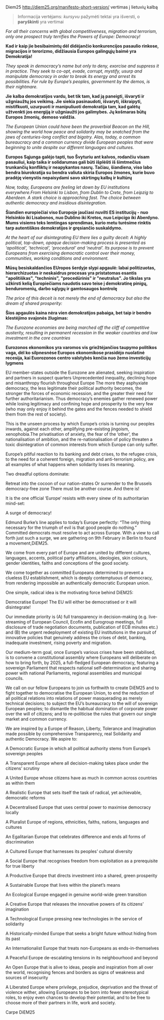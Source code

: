 Diem25 http://diem25.org/manifesto-short-version/ vertimas į lietuvių kalbą

> Informacija vertėjams: *kursyvu* pažymėti tektai yra išversti, o **paryškinti** yra vertimai

*For all their concerns with global competitiveness, migration and terrorism, only one prospect truly terrifies the Powers of Europe: Democracy!*

**Kad ir kaip jie besibaimintų dėl didėjančio konkurencijos pasaulio rinkose, migracijos ir terorizmo, didžiausia Europos galingųjų baimė yra Demokratija!**

*They speak in democracy’s name but only to deny, exorcise and suppress it in practice. They seek to co-opt, evade, corrupt, mystify, usurp and manipulate democracy in order to break its energy and arrest its possibilities. For rule by Europe’s peoples, government by the demos, is their nightmare.*

**Jie kalba demokratijos vardu, bet tik tam, kad ją paneigti, išvaryti ir užgniaužtų jos veikimą. Jie siekia pasinaudoti, išvaryti, iškraipyti, mistifkuoti, uzurpuoti ir manipuliuoti demokratija tam, kad galėtų užtvenkti jos energiją ir užgniaužti jos galimybes. Jų košmaras būtų Europos žmonių, demoso valdžia.**

*The European Union could have been the proverbial Beacon on the Hill, showing the world how peace and solidarity may be snatched from the jaws of centuries-long conflict and bigotry. Alas, today, a common bureaucracy and a common currency divide European peoples that were beginning to unite despite our different languages and cultures.*

**Europos Sąjunga galėjo tapti, tuo Švyturiu ant kalvos, rodančiu visam pasauliui, kaip taika ir solidarumas gali būti išplėšti iš šimtmečius trunkančių konfliktų ir neapykantos nasrų. Tačiau, šiandiena, viso labo bendra biurokratija su bendra valiuta skiria Europos žmones, kurie buvo pradėję vienystis nepaisydami savo skirtingų kalbų ir kultūrų**

*Now, today, Europeans are feeling let down by EU institutions everywhere.From Helsinki to Lisbon, from Dublin to Crete, from Leipzig to Aberdeen. A stark choice is approaching fast. The choice between authentic democracy and insidious disintegration.*

**Šiandien europiečiai viso Europoje jaučiasi nuvilti ES institucijų - nuo Helsinkio iki Lisabonos, nuo Dublino iki Kretos, nuo Leipcigo iki Aberdyno. Mums visiems teks lemtingas sprendimas, kurio metu turėsime rinktis tarp autentiškos demokratijos ir gręsiančio suskaldymo.**

*At the heart of our disintegrating EU there lies a guilty deceit: A highly political, top-down, opaque decision-making process is presented as ‘apolitical’, ‘technical’, ‘procedural’ and ‘neutral’. Its purpose is to prevent Europeans from exercising democratic control over their money, communities, working conditions and environment.*

**Mūsų besiskaldančios EUropos šerdyje slypi apgaulė: labai politizuotas, hierarchizuotas ir neskaidrus procesas yra pristatomas esantis "apolitiškas", "techninis", "procedūrinis" ir "neutralus". Jo tikslas yra užkirsti kelią Europiečiams naudotis savo teise į demokratinę pinigų, benduromenių, darbo sąlygų ir gamtosaugos kontrolę**

*The price of this deceit is not merely the end of democracy but also the dream of shared prosperity:*

**Šios apgaulės kaina nėra vien demokratijos pabaiga, bet taip ir bendro klestėjimo svajonės žlugimas:**

*The Eurozone economies are being marched off the cliff of competitive austerity, resulting in permanent recession in the weaker countries and low investment in the core countries*

**Eurozonos ekonomikos yra varomos vis griežtėjančios taupymo politikos vaga, dėl ko silpnesnėse Europos ekonomikose prasidėjo nuolatinė recesija, kai Euorozonos centro valstybės kenčia nuo žemo investicijų lygmens**



EU member-states outside the Eurozone are alienated, seeking inspiration and partners in suspect quarters
Unprecedented inequality, declining hope and misanthropy flourish throughout Europe
The more they asphyxiate democracy, the less legitimate their political authority becomes, the stronger the forces of economic recession, and the greater their need for further authoritarianism. Thus democracy’s enemies gather renewed power while losing legitimacy and confining hope and prosperity to the very few (who may only enjoy it behind the gates and the fences needed to shield them from the rest of society).

This is the unseen process by which Europe’s crisis is turning our peoples inwards, against each other, amplifying pre-existing jingoism, xenophobia.The privatisation of anxiety, the fear of the ‘other’, the nationalisation of ambition, and the re-nationalisation of policy threaten a toxic disintegration of common interests from which Europe can only suffer.

Europe’s pitiful reaction to its banking and debt crises, to the refugee crisis, to the need for a coherent foreign, migration and anti-terrorism policy, are all examples of what happens when solidarity loses its meaning.

Two dreadful options dominate:

Retreat into the cocoon of our nation-states
Or surrender to the Brussels democracy-free zone
There must be another course. And there is!

It is the one official ‘Europe’ resists with every sinew of its authoritarian mind-set:

A surge of democracy!

Edmund Burke’s line applies to today’s Europe perfectly: “The only thing necessary for the triumph of evil is that good people do nothing.” Committed democrats must resolve to act across Europe. With a view to call forth just such a surge, we are gathering on 9th February in Berlin to found a movement,DiEM25.

We come from every part of Europe and are united by different cultures, languages, accents, political party affiliations, ideologies, skin colours, gender identities, faiths and conceptions of the good society.

We come together as committed Europeans determined to prevent a clueless EU establishment, which is deeply contemptuous of democracy, from rendering impossible an authentically democratic European union.

One simple, radical idea is the motivating force behind DiEM25:

Democratise Europe!
The EU will either be democratised or it will disintegrate!

Our immediate priority is (A) full transparency in decision-making (e.g. live-streaming of European Council, Ecofin and Eurogroup meetings, full disclosure of trade negotiation documents, publication of ECB minutes etc.) and (B) the urgent redeployment of existing EU institutions in the pursuit of innovative policies that genuinely address the crises of debt, banking, inadequate investment, rising poverty and migration.

Our medium-term goal, once Europe’s various crises have been stabilised, is to convene a constitutional assembly where Europeans will deliberate on how to bring forth, by 2025, a full-fledged European democracy, featuring a sovereign Parliament that respects national self-determination and sharing power with national Parliaments, regional assemblies and municipal councils.

We call on our fellow Europeans to join us forthwith to create DiEM25 and to fight together to democratise the European Union, to end the reduction of all political relations into relations of power masquerading as merely technical decisions; to subject the EU’s bureaucracy to the will of sovereign European peoples; to dismantle the habitual domination of corporate power over the will of citizens; and to re-politicise the rules that govern our single market and common currency.

We are inspired by a Europe of Reason, Liberty, Tolerance and Imagination made possible by comprehensive Transparency, real Solidarity and authentic Democracy. We aspire to:

A Democratic Europe in which all political authority stems from Europe’s sovereign peoples

A Transparent Europe where all decision-making takes place under the citizens’ scrutiny

A United Europe whose citizens have as much in common across countries as within them

A Realistic Europe that sets itself the task of radical, yet achievable, democratic reforms

A Decentralised Europe that uses central power to maximise democracy locally

A Pluralist Europe of regions, ethnicities, faiths, nations, languages and cultures

An Egalitarian Europe that celebrates difference and ends all forms of discrimination

A Cultured Europe that harnesses its peoples’ cultural diversity

A Social Europe that recognises freedom from exploitation as a prerequisite for true liberty

A Productive Europe that directs investment into a shared, green prosperity

A Sustainable Europe that lives within the planet’s means

An Ecological Europe engaged in genuine world-wide green transition

A Creative Europe that releases the innovative powers of its citizens’ imagination

A Technological Europe pressing new technologies in the service of solidarity

A Historically-minded Europe that seeks a bright future without hiding from its past

An Internationalist Europe that treats non-Europeans as ends-in-themselves

A Peaceful Europe de-escalating tensions in its neighbourhood and beyond

An Open Europe that is alive to ideas, people and inspiration from all over the world, recognising fences and borders as signs of weakness and sources of insecurity

A Liberated Europe where privilege, prejudice, deprivation and the threat of violence wither, allowing Europeans to be born into fewer stereotypical roles, to enjoy even chances to develop their potential, and to be free to choose more of their partners in life, work and society.

Carpe DiEM25
